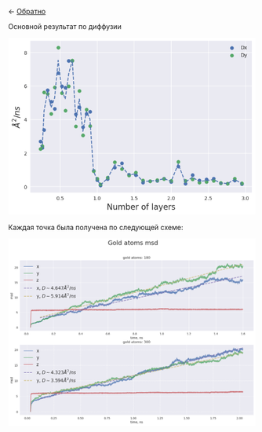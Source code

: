 
<- [Обратно](../)

Основной результат по диффузии

![](../Images/diffusion.png)

Каждая точка была получена по следующей схеме:

![](../Images/diffusion_180_300.png)

